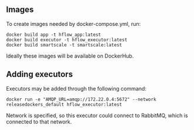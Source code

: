 ## Images

To create images needed by docker-compose.yml, run:

```
docker build app -t hflow_app:latest
docker build executor -t hflow_executor:latest
docker build smartscale -t smartscale:latest
```

Ideally these images will be available on DockerHub.

## Adding executors 

Executors may be added through the following command:

```
docker run -e "AMQP_URL=amqp://172.22.0.4:5672" --network releasedockers_default hflow_executor:latest
```

Network is specified, so this executor could connect to RabbitMQ, which is connected to that network.
